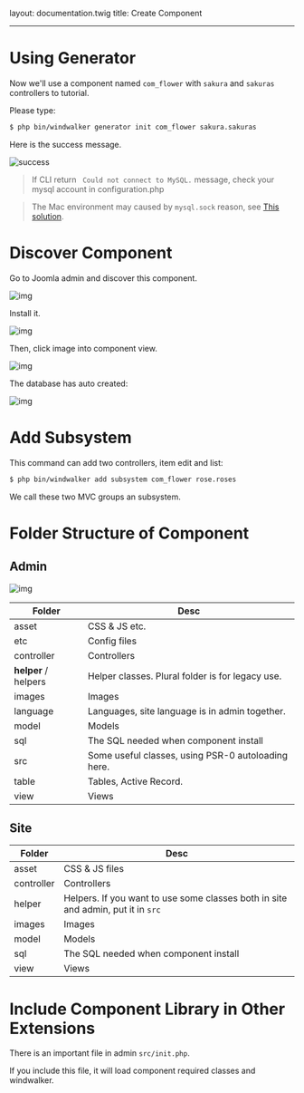 layout: documentation.twig
title: Create Component

---

# Using Generator

Now we'll use a component named `com_flower` with `sakura` and `sakuras` controllers to tutorial.

Please type:

``` bash
$ php bin/windwalker generator init com_flower sakura.sakuras
```

Here is the success message.

![success](http://cl.ly/Uj9X/generate-success.jpg)

> If CLI return ` Could not connect to MySQL.` message, check your mysql account in configuration.php

> The Mac environment may caused by `mysql.sock` reason, see [This solution](https://gist.github.com/asika32764/6760580).

# Discover Component

Go to Joomla admin and discover this component.

![img](http://cl.ly/Ujhc/140331-0003.jpg)

Install it.

![img](http://cl.ly/Uk73/140331-0004.jpg)

Then, click image into component view.

![img](http://cl.ly/UjXp/140331-0006.jpg)

The database has auto created:

![img](http://cl.ly/UkIX/130512-0015.jpg)

# Add Subsystem

This command can add two controllers, item edit and list:

``` bash
$ php bin/windwalker add subsystem com_flower rose.roses
```

We call these two MVC groups an subsystem.

# Folder Structure of Component

## Admin

![img](http://cl.ly/UjT3/140331-0009.jpg)

| Folder | Desc   |
|--------|--------|
| asset  | CSS & JS etc. |
| etc    | Config files  |
| controller             | Controllers |
| **helper** / helpers   | Helper classes. Plural folder is for legacy use. |
| images        | Images |
| language      | Languages, site language is in admin together. |
| model         | Models |
| sql           | The SQL needed when component install |
| src           | Some useful classes, using PSR-0 autoloading here. |
| table         | Tables, Active Record. |
| view          | Views |

## Site

| Folder | Desc   |
|--------|--------|
| asset        | CSS & JS files |
| controller   | Controllers |
| helper       | Helpers. If you want to use some classes both in site and admin, put it in `src` |
| images       | Images      |
| model        | Models      |
| sql          | The SQL needed when component install |
| view         | Views       |

# Include Component Library in Other Extensions

There is an important file in admin `src/init.php`.

If you include this file, it will load component required classes and windwalker.

